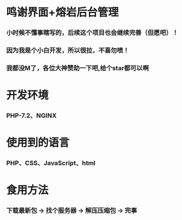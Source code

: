 # 鸣谢界面+熔岩后台管理
### 小时候不懂事瞎写的，后续这个项目也会继续完善（但愿吧）！
### 因为我是个小白开发，所以很拉，不喜勿喷！
### 我都没M了，各位大神赞助一下吧,给个star都可以啊
# 开发环境
### PHP-7.2、NGINX
# 使用到的语言
### PHP、CSS、JavaScript、html
# 食用方法
### 下载最新包 -> 找个服务器 -> 解压压缩包 -> 完事
